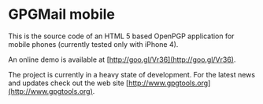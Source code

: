 # GPGMail mobile

This is the source code of an HTML 5 based OpenPGP application for mobile phones (currently tested only with iPhone 4).

An online demo is available at [http://goo.gl/Vr36](http://goo.gl/Vr36).

The project is currently in a heavy state of development. For the latest news and updates check out the web site [http://www.gpgtools.org](http://www.gpgtools.org).